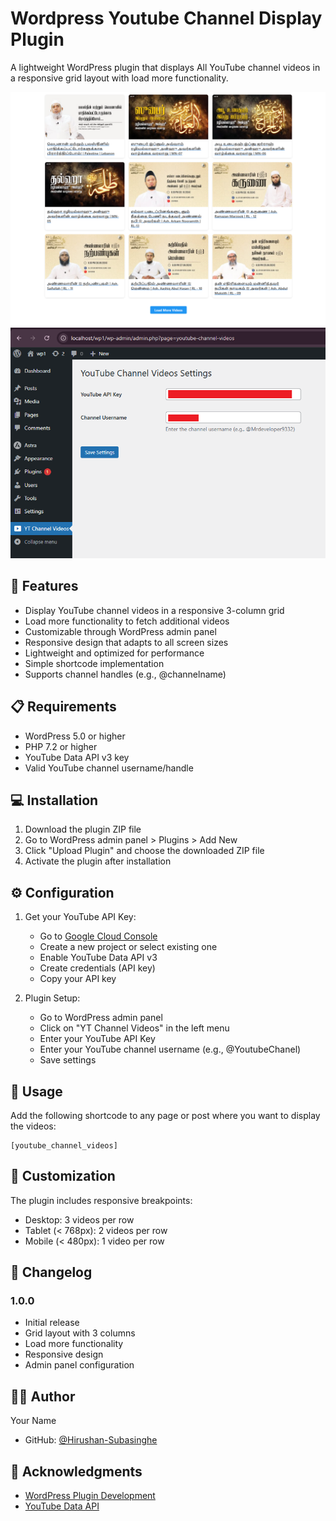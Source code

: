 # Wordpress Youtube Channel Display Plugin
A lightweight WordPress plugin that displays All YouTube channel videos in a responsive grid layout with load more functionality.

![Project Banner](Preview.png)
![Project Banner](dashboard.png)


## 🚀 Features

- Display YouTube channel videos in a responsive 3-column grid
- Load more functionality to fetch additional videos
- Customizable through WordPress admin panel
- Responsive design that adapts to all screen sizes
- Lightweight and optimized for performance
- Simple shortcode implementation
- Supports channel handles (e.g., @channelname)

## 📋 Requirements

- WordPress 5.0 or higher
- PHP 7.2 or higher
- YouTube Data API v3 key
- Valid YouTube channel username/handle

## 💻 Installation

1. Download the plugin ZIP file
2. Go to WordPress admin panel > Plugins > Add New
3. Click "Upload Plugin" and choose the downloaded ZIP file
4. Activate the plugin after installation

## ⚙️ Configuration

1. Get your YouTube API Key:
   - Go to [Google Cloud Console](https://console.cloud.google.com)
   - Create a new project or select existing one
   - Enable YouTube Data API v3
   - Create credentials (API key)
   - Copy your API key

2. Plugin Setup:
   - Go to WordPress admin panel
   - Click on "YT Channel Videos" in the left menu
   - Enter your YouTube API Key
   - Enter your YouTube channel username (e.g., @YoutubeChanel)
   - Save settings

## 🎯 Usage

Add the following shortcode to any page or post where you want to display the videos:

```
[youtube_channel_videos]
```

## 🎨 Customization

The plugin includes responsive breakpoints:
- Desktop: 3 videos per row
- Tablet (< 768px): 2 videos per row
- Mobile (< 480px): 1 video per row

## 📝 Changelog

### 1.0.0
- Initial release
- Grid layout with 3 columns
- Load more functionality
- Responsive design
- Admin panel configuration


## 👨‍💻 Author

Your Name
- GitHub: [@Hirushan-Subasinghe](https://github.com/Hirushan-Subasinghe)

## 🙏 Acknowledgments

- [WordPress Plugin Development](https://developer.wordpress.org/plugins/)
- [YouTube Data API](https://developers.google.com/youtube/v3)
